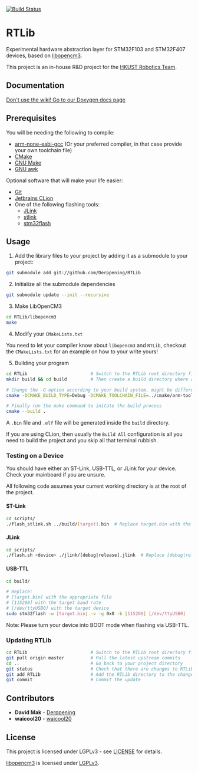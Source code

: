 [![Build Status](https://travis-ci.org/Derppening/RTLib.svg?branch=master)](https://travis-ci.org/Derppening/RTLib)

# RTLib
Experimental hardware abstraction layer for STM32F103 and STM32F407 devices, based on 
[libopencm3](https://github.com/libopencm3/libopencm3).

This project is an in-house R&D project for the [HKUST Robotics Team](https://robotics.ust.hk/).

## Documentation

[Don't use the wiki! Go to our Doxygen docs page](https://Derppening.github.io/RTLib/)

## Prerequisites
You will be needing the following to compile:

- [arm-none-eabi-gcc](https://developer.arm.com/open-source/gnu-toolchain/gnu-rm) (Or your preferred compiler, in that 
case provide your own toolchain file)
- [CMake](https://cmake.org/)
- [GNU Make](https://www.gnu.org/software/make/)
- [GNU awk](https://www.gnu.org/software/gawk/)

Optional software that will make your life easier:
- [Git](https://git-scm.com/)
- [Jetbrains CLion](https://www.jetbrains.com/clion/)
- One of the following flashing tools:
    - [JLink](https://www.segger.com/products/debug-probes/j-link/technology/flash-download/)
    - [stlink](https://github.com/texane/stlink)
    - [stm32flash](https://sourceforge.net/p/stm32flash/wiki/Home/)

## Usage

1. Add the library files to your project by adding it as a submodule to your project:

```bash
git submodule add git://github.com/Derppening/RTLib
```

2. Initialize all the submodule dependencies

```bash
git submodule update --init --recursive
```

3. Make LibOpenCM3

```bash
cd RTLib/libopencm3
make
```

4. Modify your `CMakeLists.txt`

You need to let your compiler know about `libopencm3` and `RTLib`, checkout the `CMakeLists.txt` for an example on how 
to your write yours!

5. Building your program

```bash
cd RTLib                        # Switch to the RTLib root directory first if you aren't already
mkdir build && cd build         # Then create a build directory where all the generate build files will be output

# Change the -G option according to your build system, might be different for example if you were using MINGW
cmake -DCMAKE_BUILD_TYPE=Debug -DCMAKE_TOOLCHAIN_FILE=../cmake/arm-toolchain.cmake -G "CodeBlocks - Unix Makefiles" ../

# Finally run the make command to initate the build process
cmake --build .
```

A `.bin` file and `.elf` file will be generated inside the `build` directory.

If you are using CLion, then usually the `Build All` configuration is all you need to build the project and you skip all 
that terminal rubbish.

### Testing on a Device

You should have either an ST-Link, USB-TTL, or JLink for your device. Check your mainboard if you are unsure.

All following code assumes your current working directory is at the root of the project.

#### ST-Link

```bash
cd scripts/
./flash_stlink.sh ../build/[target].bin  # Replace target.bin with the appropriate file
```

#### JLink

```bash
cd scripts/
./flash.sh <device> ./jlink/[debug|release].jlink  # Replace [debug|release] with the file you want to flash
```

#### USB-TTL

```bash
cd build/

# Replace:
# [target.bin] with the appropriate file
# [115200] with the target baud rate
# [/dev/ttyUSB0] with the target device
sudo stm32flash -w [target.bin] -v -g 0x0 -b [115200] [/dev/ttyUSB0] 
```

Note: Please turn your device into BOOT mode when flashing via USB-TTL.

### Updating RTLib

```bash 
cd RTLib                        # Switch to the RTLib root directory first if you aren't already
git pull origin master          # Pull the latest upstream commits
cd ..                           # Go back to your project directory
git status                      # Check that there are changes to RTLib
git add RTLib                   # Add the RTLib directory to the change list
git commit                      # Commit the update
```

## Contributors

- **David Mak** - [Derppening](https://github.com/Derppening/)
- **waicool20** - [waicool20](https://github.com/waicool20)

## License

This project is licensed under LGPLv3 - see [LICENSE](LICENSE.md) for details.

[libopencm3](https://github.com/libopencm3/libopencm3) is licensed under 
[LGPLv3](https://github.com/libopencm3/libopencm3/blob/master/COPYING.LGPL3).

